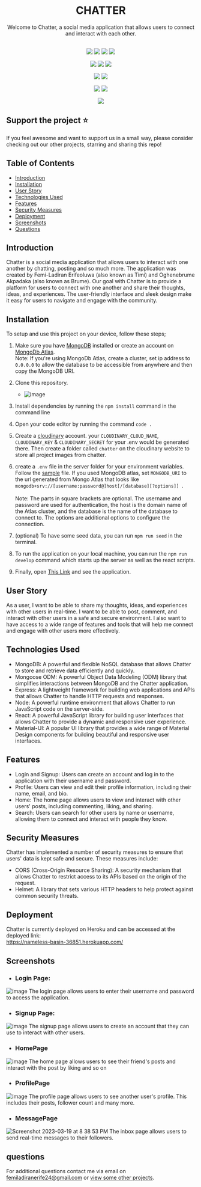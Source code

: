 <h1 align="center">CHATTER</h1>
<div align="center">
Welcome to Chatter, a social media application that allows users to connect and interact with each other. 

</div> <br>

<p align="center">
 <img src="https://img.shields.io/badge/License-MIT-yellow.svg?style=for-the-badge&logo=mit&logoColor=white""/>
 <img src="https://img.shields.io/badge/NPM-%23000000.svg?style=for-the-badge&logo=npm&logoColor=white"/>
 <img src="https://img.shields.io/badge/node.js-6DA55F?style=for-the-badge&logo=node.js&logoColor=white"/>
 <img src="https://img.shields.io/badge/MongoDB-%234ea94b.svg?style=for-the-badge&logo=mongodb&logoColor=white"/>
</p>
<p align="center">
 <img src ="https://img.shields.io/badge/express.js-%23404d59.svg?style=for-the-badge&logo=express&logoColor=%2361DAFB"/>
 <img src ="https://img.shields.io/badge/Mongoose-Mongoose-red?style=for-the-badge&logo=mongoose&logoColor=%2361DAFB"/>
 <img src="https://img.shields.io/badge/Nodemon-Nodemon-green?style=for-the-badge&logo=nodemon&logoColor=%2361DAFB">
</p>
<p align="center">
 <img src ="https://img.shields.io/badge/API-REST%20API-orange?style=for-the-badge&logo=rest&logoColor=%2361DAFB"/>
 <img src="https://img.shields.io/badge/Insomnia-5849be?style=for-the-badge&logo=Insomnia&logoColor=white"/>
</p>

<p align="center">
 <img src="https://img.shields.io/badge/Postman-FF6C37?style=for-the-badge&logo=Postman&logoColor=white"/>
 <img src="https://img.shields.io/badge/react-%2320232a.svg?style=for-the-badge&logo=react&logoColor=%2361DAFB"/>
</p>

<p align="center">
 <img src="https://img.shields.io/badge/redux-%23593d88.svg?style=for-the-badge&logo=redux&logoColor=white"/>
</p>

## Support the project ⭐
If you feel awesome and want to support us in a small way, please consider checking out our other projects, starring and sharing this repo!

## Table of Contents
- [Introduction](#introduction)
- [Installation](#installation)
- [User Story](#user-story)
- [Technologies Used](#technologies-used)
- [Features](#features)
- [Security Measures](#security-measures)
- [Deployment](#deployment)
- [Screenshots](#screenshots)
- [Questions](#questions)

## Introduction
  Chatter is a social media application that allows users to interact with one another by chatting, posting and so much more. The application was created by Femi-Ladiran Erifeoluwa (also known as Timi) and Oghenebrume Akpadaka (also known as Brume).
  Our goal with Chatter is to provide a platform for users to connect with one another and share their thoughts, ideas, and experiences. The user-friendly interface and sleek design make it easy for users to navigate and engage with the community.

## Installation
  To setup and use this project on your device, follow these steps;
  1. Make sure you have [MongoDB](https://www.mongodb.com/docs/manual/installation/) installed or create an account on [MongoDb Atlas](https://www.mongodb.com/cloud/atlas/register?utm_content=rlsavisitor&utm_source=google&utm_campaign=search_gs_pl_evergreen_atlas_core_retarget-brand_gic-null_amers-us-ca_ps-all_desktop_eng_lead&utm_term=cloud%20mongodb%20atlas&utm_medium=cpc_paid_search&utm_ad=e&utm_ad_campaign_id=14291004479&adgroup=128837427307&cq_cmp=14291004479&gclid=CjwKCAiA2rOeBhAsEiwA2Pl7Q8gWedkZEkE_3UVhWbNLQDxsTq_ybqDnpdLVh2cHMN3tWNTCTomjYBoCHvgQAvD_BwE). 
   <br>Note: If you're using MongoDb Atlas, create a cluster, set ip address to `0.0.0.0` to allow the database to be accessible from anywhere and then copy the MongoDB URI.
  2. Clone this repository.
     - ![image](https://user-images.githubusercontent.com/104241247/213948144-81da9a6f-736e-46be-b561-d508cf4e91d6.png)
  3. Install dependencies by running the `npm install` command in the command line
  
  4. Open your code editor by running the command `code .`
  
  5. Create a [cloudinary](https://cloudinary.com/) account. your `CLOUDINARY_CLOUD_NAME`, `CLOUDINARY_KEY` & `CLOUDINARY_SECRET` for your .env would be generated there. Then create a folder called `chatter` on the cloudinary website to store all project images from chatter.
  
  6. create a `.env` file in the server folder for your environment variables. Follow the [sample](https://github.com/FOR-TIMI/chatter/blob/main/server/.env.sample) file. If you used MongoDB atlas, set `MONGODB_URI` to the url generated from Mongo Atlas that looks like `mongodb+srv://[username:password@]host[/[database][?options]]
`. <br><br>
 Note: The parts in square brackets are optional. The username and password are used for authentication, the host is the domain name of the Atlas cluster, and the database is the name of the database to connect to. The options are additional options to configure the connection.
 7. (optional) To have some seed data, you can run `npm run seed` in the terminal.
 8. To run the application on your local machine, you can run the `npm run develop` command which starts up the server as well as the react scripts.
 9. Finally, open [This Link](http://localhost:3000/) and see the application.


  
## User Story
  As a user, I want to be able to share my thoughts, ideas, and experiences with other users in real-time. 
  I want to be able to post, comment, and interact with other users in a safe and secure environment. 
  I also want to have access to a wide range of features and tools that will help me connect and engage with other users more effectively.

## Technologies Used
- MongoDB: A powerful and flexible NoSQL database that allows Chatter to store and retrieve data efficiently and quickly.
- Mongoose ODM: A powerful Object Data Modeling (ODM) library that simplifies interactions between MongoDB and the Chatter application.
- Express: A lightweight framework for building web applications and APIs that allows Chatter to handle HTTP requests and responses.
- Node: A powerful runtime environment that allows Chatter to run JavaScript code on the server-side.
- React: A powerful JavaScript library for building user interfaces that allows Chatter to provide a dynamic and responsive user experience.
- Material-UI: A popular UI library that provides a wide range of Material Design components for building beautiful and responsive user interfaces.

## Features
- Login and Signup: Users can create an account and log in to the application with their username and password.
- Profile: Users can view and edit their profile information, including their name, email, and bio.
- Home: The home page allows users to view and interact with other users' posts, including commenting, liking, and sharing.
- Search: Users can search for other users by name or username, allowing them to connect and interact with people they know.

   
## Security Measures
Chatter has implemented a number of security measures to ensure that users' data is kept safe and secure. These measures include:
 - CORS (Cross-Origin Resource Sharing): A security mechanism that allows Chatter to restrict access to its APIs based on the origin of the request.
 - Helmet: A library that sets various HTTP headers to help protect against common security threats.


## Deployment
Chatter is currently deployed on Heroku and can be accessed at the deployed link: <br> https://nameless-basin-36851.herokuapp.com/

## Screenshots
  - ### Login Page: 
   ![image](https://user-images.githubusercontent.com/104241247/211673290-b26544d6-38a7-4645-a8ab-865ab791bfd6.png)
   The login page allows users to enter their username and password to access the application.

  - ### Signup Page:
  ![image](https://user-images.githubusercontent.com/104241247/211673425-f61f7591-b805-4df2-9612-a27838fd6a66.png)
   The signup page allows users to create an account that they can use to interact with other users.

  - ### HomePage
  ![image](https://user-images.githubusercontent.com/104241247/211663467-157eee0a-4d07-4fa6-9c77-051ddee65443.png)
   The home page allows users to see their friend's posts and interact with the post by liking and so on
  - ### ProfilePage
  ![image](https://user-images.githubusercontent.com/104241247/211663684-75459c57-2440-479e-a4fc-9c2886b9f079.png)
  The profile page allows users to see another user's profile. This includes their posts, follower count and many more.
  
  - ### MessagePage
   ![Screenshot 2023-03-19 at 8 38 53 PM](https://user-images.githubusercontent.com/104241247/226221419-631bd302-ebc0-4ca2-b052-d94a4ed967ec.png)
   The inbox page allows users to send real-time messages to their followers.




## questions
For additional questions contact me via email on [femiladiranerife24@gmail.com](mailto:femiladiranerife24@gmail.com) or [view some other projects](https://github.com/FOR-TIMI/).
